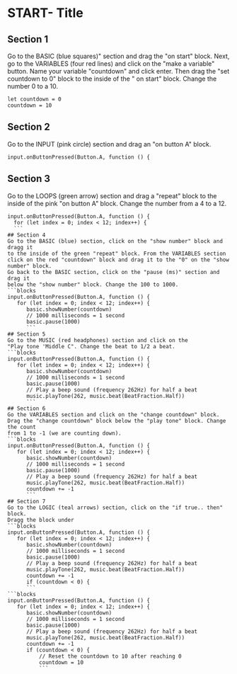 # START- Title
## Section 1
Go to the BASIC (blue squares)" section and drag the "on start" block. 
Next, go to the VARIABLES  (four red lines) and click on the "make a variable" button.
Name your variable "countdown" and click enter. Then drag the "set countdown to 0" block to the inside of the 
" on start" block. Change the number 0 to a 10.
```blocks
let countdown = 0
countdown = 10
```
## Section 2 
Go to the INPUT (pink circle) section and drag an "on button A" block.
```blocks
input.onButtonPressed(Button.A, function () {
```
## Section 3
Go to the LOOPS (green arrow) section and drag a "repeat" block to the inside of the pink "on button A" block. 
Change the number from a 4 to a 12.
  ```blocks
input.onButtonPressed(Button.A, function () {
    for (let index = 0; index < 12; index++) {
    ```
## Section 4
Go to the BASIC (blue) section, click on the "show number" block and dragg it 
to the inside of the green "repeat" block. From the VARIABLES section 
click on the red "countdown" block and drag it to the "0" on the "show number" block.
Go back to the BASIC section, click on the "pause (ms)" section and drag it 
below the "show number" block. Change the 100 to 1000. 
 ```blocks
 input.onButtonPressed(Button.A, function () {
     for (let index = 0; index < 12; index++) {
        basic.showNumber(countdown)
        // 1000 milliseconds = 1 second
        basic.pause(1000)
        ```
## Section 5
Go to the MUSIC (red headphones) section and click on the
"Play tone 'Middle C". Change the beat to 1/2 a beat. 
```blocks
input.onButtonPressed(Button.A, function () {
     for (let index = 0; index < 12; index++) {
        basic.showNumber(countdown)
        // 1000 milliseconds = 1 second
        basic.pause(1000)
        // Play a beep sound (frequency 262Hz) for half a beat
        music.playTone(262, music.beat(BeatFraction.Half))
        ```
## Section 6
Go the VARIABLES section and click on the "change countdown" block. 
Drag the "change countdown" block below the "play tone" block. Change the count 
from 1 to -1 (we are counting down).
```blocks
input.onButtonPressed(Button.A, function () {
     for (let index = 0; index < 12; index++) {
        basic.showNumber(countdown)
        // 1000 milliseconds = 1 second
        basic.pause(1000)
        // Play a beep sound (frequency 262Hz) for half a beat
        music.playTone(262, music.beat(BeatFraction.Half))
        countdown += -1
        ```
## Section 7
Go to the LOGIC (teal arrows) section, click on the "if true.. then" block.
Dragg the block under 
```blocks
input.onButtonPressed(Button.A, function () {
     for (let index = 0; index < 12; index++) {
        basic.showNumber(countdown)
        // 1000 milliseconds = 1 second
        basic.pause(1000)
        // Play a beep sound (frequency 262Hz) for half a beat
        music.playTone(262, music.beat(BeatFraction.Half))
        countdown += -1
        if (countdown < 0) {
        ```
```blocks
input.onButtonPressed(Button.A, function () {
     for (let index = 0; index < 12; index++) {
        basic.showNumber(countdown)
        // 1000 milliseconds = 1 second
        basic.pause(1000)
        // Play a beep sound (frequency 262Hz) for half a beat
        music.playTone(262, music.beat(BeatFraction.Half))
        countdown += -1
        if (countdown < 0) {
            // Reset the countdown to 10 after reaching 0
            countdown = 10
            ```
